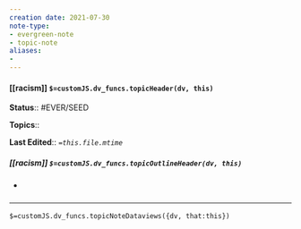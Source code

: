 ```yaml
---
creation date: 2021-07-30
note-type: 
- evergreen-note
- topic-note
aliases:
- 
---
```

 
#### [[racism]] `$=customJS.dv_funcs.topicHeader(dv, this)`

  
**Status**:: #EVER/SEED 

**Topics**:: 

**Last Edited**:: *`=this.file.mtime`*

##### [[racism]] `$=customJS.dv_funcs.topicOutlineHeader(dv, this)`
- 

### <hr class="dataviews"/>

`$=customJS.dv_funcs.topicNoteDataviews({dv, that:this})`


